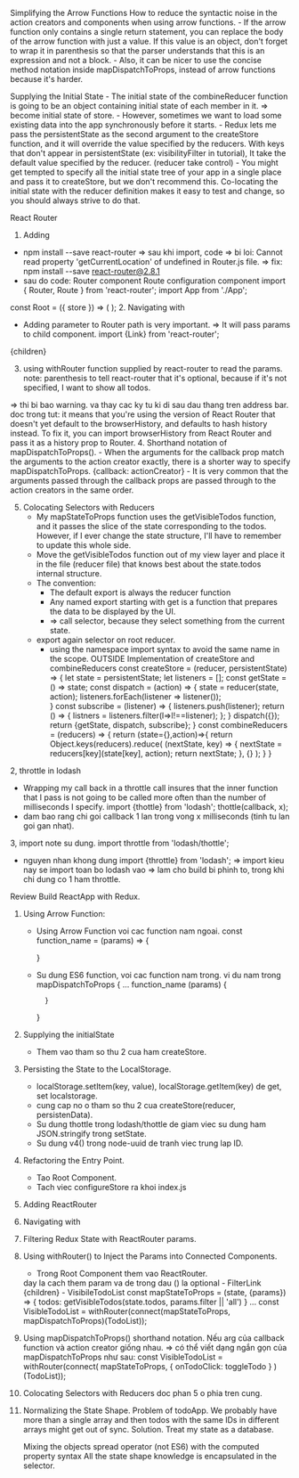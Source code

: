 Simplifying the Arrow Functions
How to reduce the syntactic noise in the action creators and components when using arrow functions.
	- If the arrow function only contains a single return statement, you can replace the body of the arrow function with just a value. 
		If this value is an object, don't forget to wrap it in parenthesis so that the parser understands that this is an expression and not a block.
	- Also, it can be nicer to use the concise method notation inside mapDispatchToProps, instead of arrow functions because it's harder.

Supplying the Initial State
	- The initial state of the combineReducer function is going to be an object containing initial state of each member in it.
		=> become initial state of store.
	- However, sometimes we want to load some existing data into the app synchronously before it starts.
	- Redux lets me pass the persistentState as the second argument to the createStore function, and it will override the value specified by the reducers. 
		With keys that don't appear in persistentState (ex: visibilityFilter in tutorial), It take the default value specified by the reducer. (reducer take control)
	- You might get tempted to specify all the initial state tree of your app in a single place and pass it to createStore, but we don't recommend this. Co-locating the initial state with the reducer definition makes it easy to test and change, so you should always strive to do that.

React Router
1. Adding
- npm install --save react-router => sau khi import, code => bi loi: Cannot read property 'getCurrentLocation' of undefined in Router.js file.
=> fix:
	npm install --save react-router@2.8.1
- sau do code:
Router component
Route configuration component
import { Router, Route } from 'react-router';
import App from './App';

const Root = ({ store }) => (
  <Provider store={store}>
    <Router>
			<Route path='/' component={App}/>
    </Router>
  </Provider>
);
2. Navigating with <Link>
- Adding parameter to Router path is very important. => It will pass params to child component.
import {Link} from 'react-router';
<Link
	to={set the path to string, using prop here to compare} eg: to={filter==="all" ? "" : filter}
	activeStyle={{
		textDecoration: 'none',
		color: 'black',
	}}
>
	{children}
</Link>


3. using withRouter function supplied by react-router to read the params.
note:
	parenthesis to tell react-router that it's optional, because if it's not specified, I want to show all todos.

=> thi bi bao warning. va thay cac ky tu ki di sau dau thang tren address bar.
	doc trong tut:
		it means that you're using the version of React Router that doesn't yet default to the browserHistory, and defaults to hash history instead.
		To fix it, you can import browserHistory from React Router and pass it as a history prop to Router. 
4. Shorthand notation of mapDispatchToProps().
	- When the arguments for the callback prop match the arguments to the action creator exactly, there is a shorter way to specify mapDispatchToProps.
		{callback: actionCreator}
	- It is very common that the arguments passed through the callback props are passed through to the action creators in the same order.

5. Colocating Selectors with Reducers
	- My mapStateToProps function uses the getVisibleTodos function, and it passes the slice of the state corresponding to the todos. However, if I ever change the state structure, I'll have to remember to update this whole side.
	- Move the getVisibleTodos function out of my view layer and place it in the file (reducer file) that knows best about the state.todos internal structure.
	- The convention: 
		+ The default export is always the reducer function
		+ Any named export starting with get is a function that prepares the data to be displayed by the UI.
		+ => call selector, because they select something from the current state.
	- export again selector on root reducer.
		+ using the namespace import syntax to avoid the same name in the scope.
OUTSIDE
Implementation of createStore and combineReducers
const createStore = (reducer, persistentState) => {
	let state = persistentState;
	let listeners = [];
	const getState = () => state;
	const dispatch = (action) => {
		state = reducer(state, action);
		listeners.forEach(listener => listener());	
	}
	const subscribe = (listener) => {
		listeners.push(listener);
		return () => {
			listners = listeners.filter(l=>l!==listener);
		};
	}
	dispatch({});
	return {getState, dispatch, subscribe};
}
const combineReducers = (reducers) => {
	return (state={},action)=>{
		return Object.keys(reducers).reduce(
			(nextState, key) => {
				nextState = reducers[key](state[key], action);
				return nextState;
			},
			{}
		);
	}
}

2, throttle in lodash
- Wrapping my call back in a throttle call insures that the inner function that I pass is not going to be called more often than the number of milliseconds I specify.
import {thottle} from 'lodash';
thottle(callback, x);
- dam bao rang chi goi callback 1 lan trong vong x milliseconds (tinh tu lan goi gan nhat).

3, import note
su dung.
import throttle from 'lodash/thottle';
- nguyen nhan khong dung import {throttle} from 'lodash'; => import kieu nay se import toan bo lodash vao => lam cho build bi phinh to, trong khi chi dung co 1 ham throttle.



Review Build ReactApp with Redux.
1. Using Arrow Function:
	- Using Arrow Function voi cac function nam ngoai.
		const function_name = (params) => {

		}
	- Su dung ES6 function, voi cac function nam trong. vi du nam trong mapDispatchToProps
		{
			...
			function_name (params) {

			}
		}

2. Supplying the initialState
	- Them vao tham so thu 2 cua ham createStore.

3. Persisting the State to the LocalStorage.
	- localStorage.setItem(key, value), localStorage.getItem(key) de get, set localstorage.
	- cung cap no o tham so thu 2 cua createStore(reducer, persistenData).
	- Su dung thottle trong lodash/thottle de giam viec su dung ham JSON.stringify trong setState.
	- Su dung v4() trong node-uuid de tranh viec trung lap ID.

4. Refactoring the Entry Point.
	- Tao Root Component.
	- Tach viec configureStore ra khoi index.js

5. Adding ReactRouter
6. Navigating with <Link>
7. Filtering Redux State with ReactRouter params.
8. Using withRouter() to Inject the Params into Connected Components.
	- Trong Root Component them vao ReactRouter.
	<Provider>
		<Router history={browserHistory}>
			<Route path='/(:filter)' component={App}/>	day la cach them param va de trong dau () la optional
		</Router>
	</Provider>
	- FilterLink
	<Link 
		to={filter==='all'?'':filter}
		activeStyle={{textDecoration: 'none', color: 'black'}}
	>
		{children}
	</Link>
	- VisibileTodoList
	const mapStateToProps = (state, {params}) => {
		todos: getVisibleTodos(state.todos, params.filter || 'all')
	}
	...
	const VisibleTodoList = withRouter(connect(mapStateToProps, mapDispatchToProps)(TodoList));

9. Using mapDispatchToProps() shorthand notation.
	Nếu arg của callback function và action creator giống nhau. => có thể viết dạng ngắn gọn của mapDispatchToProps như sau:
	const VisibleTodoList = withRouter(connect(
	  mapStateToProps,
	  { onTodoClick: toggleTodo }
	)(TodoList));
	
10. Colocating Selectors with Reducers
	doc phan 5 o phia tren cung.

11. Normalizing the State Shape.
	Problem of todoApp.
		We probably have more than a single array and then todos with the same IDs in different arrays might get out of sync.
	Solution.
		Treat my state as a database.

	Mixing the objects spread operator (not ES6) with the computed property syntax
	All the state shape knowledge is encapsulated in the selector.




